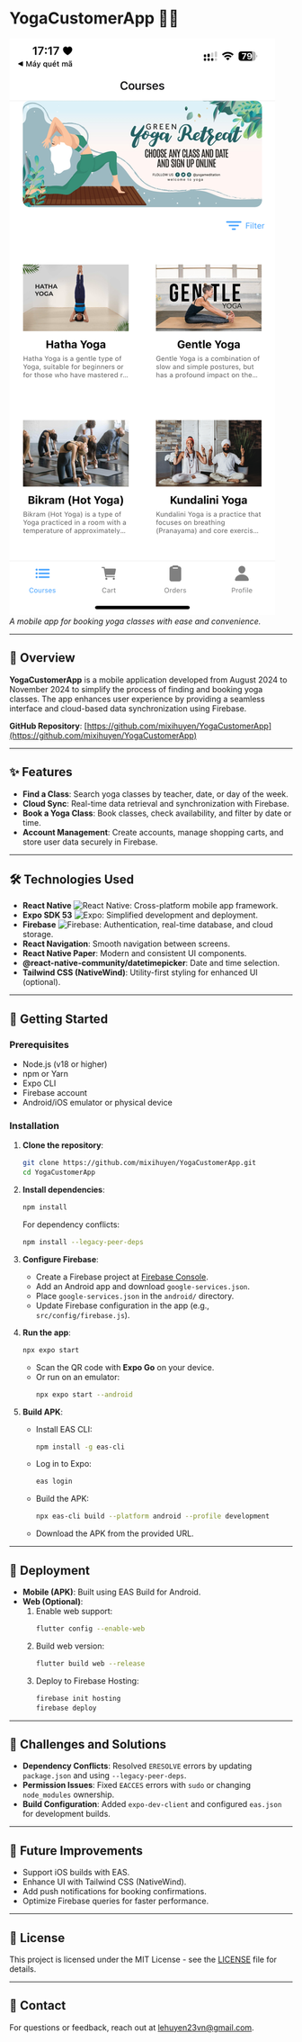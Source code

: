 # YogaCustomerApp 🧘‍♀️

![YogaCustomerApp Banner](https://github.com/mixihuyen/YogaCustomerApp/blob/master/IMG_8402.PNG)  
*A mobile app for booking yoga classes with ease and convenience.*

---

## 📖 Overview
**YogaCustomerApp** is a mobile application developed from August 2024 to November 2024 to simplify the process of finding and booking yoga classes. The app enhances user experience by providing a seamless interface and cloud-based data synchronization using Firebase.

**GitHub Repository**: [https://github.com/mixihuyen/YogaCustomerApp](https://github.com/mixihuyen/YogaCustomerApp)

---

## ✨ Features
- **Find a Class**: Search yoga classes by teacher, date, or day of the week.
- **Cloud Sync**: Real-time data retrieval and synchronization with Firebase.
- **Book a Yoga Class**: Book classes, check availability, and filter by date or time.
- **Account Management**: Create accounts, manage shopping carts, and store user data securely in Firebase.

---

## 🛠 Technologies Used
- **React Native** ![React Native](https://img.shields.io/badge/React_Native-61DAFB?logo=react&logoColor=white): Cross-platform mobile app framework.
- **Expo SDK 53** ![Expo](https://img.shields.io/badge/Expo-000020?logo=expo&logoColor=white): Simplified development and deployment.
- **Firebase** ![Firebase](https://img.shields.io/badge/Firebase-FFCA28?logo=firebase&logoColor=black): Authentication, real-time database, and cloud storage.
- **React Navigation**: Smooth navigation between screens.
- **React Native Paper**: Modern and consistent UI components.
- **@react-native-community/datetimepicker**: Date and time selection.
- **Tailwind CSS (NativeWind)**: Utility-first styling for enhanced UI (optional).

---

## 🚀 Getting Started

### Prerequisites
- Node.js (v18 or higher)
- npm or Yarn
- Expo CLI
- Firebase account
- Android/iOS emulator or physical device

### Installation
1. **Clone the repository**:
   ```bash
   git clone https://github.com/mixihuyen/YogaCustomerApp.git
   cd YogaCustomerApp
   ```

2. **Install dependencies**:
   ```bash
   npm install
   ```
   For dependency conflicts:
   ```bash
   npm install --legacy-peer-deps
   ```

3. **Configure Firebase**:
   - Create a Firebase project at [Firebase Console](https://console.firebase.google.com/).
   - Add an Android app and download `google-services.json`.
   - Place `google-services.json` in the `android/` directory.
   - Update Firebase configuration in the app (e.g., `src/config/firebase.js`).

4. **Run the app**:
   ```bash
   npx expo start
   ```
   - Scan the QR code with **Expo Go** on your device.
   - Or run on an emulator:
     ```bash
     npx expo start --android
     ```

5. **Build APK**:
   - Install EAS CLI:
     ```bash
     npm install -g eas-cli
     ```
   - Log in to Expo:
     ```bash
     eas login
     ```
   - Build the APK:
     ```bash
     npx eas-cli build --platform android --profile development
     ```
   - Download the APK from the provided URL.

---

## 📱 Deployment
- **Mobile (APK)**: Built using EAS Build for Android.
- **Web (Optional)**:
  1. Enable web support:
     ```bash
     flutter config --enable-web
     ```
  2. Build web version:
     ```bash
     flutter build web --release
     ```
  3. Deploy to Firebase Hosting:
     ```bash
     firebase init hosting
     firebase deploy
     ```

---

## 🛑 Challenges and Solutions
- **Dependency Conflicts**: Resolved `ERESOLVE` errors by updating `package.json` and using `--legacy-peer-deps`.
- **Permission Issues**: Fixed `EACCES` errors with `sudo` or changing `node_modules` ownership.
- **Build Configuration**: Added `expo-dev-client` and configured `eas.json` for development builds.

---

## 🔮 Future Improvements
- Support iOS builds with EAS.
- Enhance UI with Tailwind CSS (NativeWind).
- Add push notifications for booking confirmations.
- Optimize Firebase queries for faster performance.

---

## 📜 License
This project is licensed under the MIT License - see the [LICENSE](LICENSE) file for details.

---

## 📧 Contact
For questions or feedback, reach out at [lehuyen23vn@gmail.com](mailto:lehuyen23vn@gmail.com).
